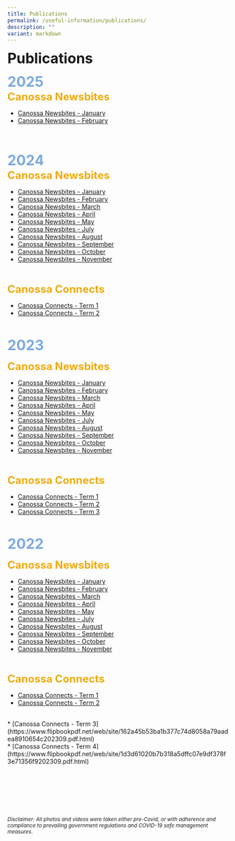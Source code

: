 ```yaml
---
title: Publications
permalink: /useful-information/publications/
description: ""
variant: markdown
---
```

<font size="6"><b>Publications</b></font><br>

<font size="6" color="#7daadf"><b>2025</b></font>
<br>
<font size="5" color="#eeac0d"><b>Canossa Newsbites</b></font>

* [Canossa Newsbites - January](/files/Newsbites/2025/Canossa_Newsbites_January_2025_.pdf)
* [Canossa Newsbites - February](/files/Newsbites/2025/Canossa_Newsbites_February_2025.pdf)
<br>
<br>

<font size="6" color="#7daadf"><b>2024</b></font>
<br>
<font size="5" color="#eeac0d"><b>Canossa Newsbites</b></font>

* [Canossa Newsbites - January](/files/Newsbites/canossa_newsbites_january_2024.pdf)
* [Canossa Newsbites - February](/files/Newsbites/Canossa_Newsbites_February_2024.pdf)
* [Canossa Newsbites - March](/files/Newsbites/Canossa_Newsbites_March_2024.pdf)
* [Canossa Newsbites - April](/files/Newsbites/Canossa_Newsbites_April_2024_.pdf)
* [Canossa Newsbites - May](/files/Newsbites/Canossa_Newsbites_May_2024.pdf)
* [Canossa Newsbites - July](/files/Newsbites/Canossa_Newsbites_July_2024_V2.pdf)
* [Canossa Newsbites - August](/files/Newsbites/Canossa_Newsbites_August_2024.pdf)
* [Canossa Newsbites - September](/files/Newsbites/Canossa_Newsbites_September_2024.pdf)
* [Canossa Newsbites - October](/files/Newsbites/Canossa_Newsbites_October_2024.pdf)
* [Canossa Newsbites - November](/files/Newsbites/Canossa_Newsbites_November_2024.pdf)
<br>

<font size="5" color="#eeac0d"><b>Canossa Connects</b></font>

* [Canossa Connects - Term 1](https://www.flipbookpdf.net/web/site/c53f2b68fa530b6be5a202d8a746ef94463b43a4202403.pdf.html)<br>
* [Canossa Connects - Term 2](https://flipbookpdf.net/web/site/d9e5d7abd66d23b3a333d124f5ccf502636c7bba202408.pdf.html)<br>


<br>

<font size="6" color="#7daadf"><b>2023</b></font><br>

<font size="5" color="#eeac0d"><b>Canossa Newsbites</b></font>

* [Canossa Newsbites - January](/files/Newsbites/Canossa%20Newsbites%20-%20January%202023.pdf)
* [Canossa Newsbites - February](/files/Newsbites/Canossa%20Newsbites%20-%20February%202023.pdf)
* [Canossa Newsbites - March](/files/Newsbites/Canossa%20Newsbites%20March%202023.pdf)
* [Canossa Newsbites - April](/files/Newsbites/canossa%20newsbites%20april%202023.pdf)
* [Canossa Newsbites - May](/files/Newsbites/canossa%20newsbites%20-%20may%202023.pdf)
* [Canossa Newsbites - July](/files/Newsbites/canossa%20newsbites%20july%202023.pdf)
* [Canossa Newsbites - August](/files/Newsbites/canossa%20newsbites%20august%202023.pdf)
* [Canossa Newsbites - September](/files/Newsbites/canossa%20newsbites%20-%20september%202023.pdf)
* [Canossa Newsbites - October](/files/Newsbites/canossa%20newsbites%20october%202023.pdf)
* [Canossa Newsbites - November](/files/Newsbites/canossa%20newsbites%20november%202023.pdf)
<br>

<font size="5" color="#eeac0d"><b>Canossa Connects</b></font>


* [Canossa Connects - Term 1](https://www.flipbookpdf.net/web/site/820ea7d2810aae7d84c98860aceeec108049d0df202303.pdf.html)<br>
* [Canossa Connects - Term 2](https://www.flipbookpdf.net/web/site/55d13ffa33aef4cb8d0d4bb343f18abe35114c0e202310.pdf.html)<br>
* [Canossa Connects - Term 3](https://flipbookpdf.net/web/site/a386a3008e20fbefd33629a621eed5cfc1e7e80f202310.pdf.html)<br>


<br>

<font size="6" color="#7daadf"><b>2022</b></font><br>

<font size="5" color="#eeac0d"><b>Canossa Newsbites</b></font>

* [Canossa Newsbites - January](/files/Newsbites/Canossa%20Newsbites%20Jan%202022.pdf)<br>
* [Canossa Newsbites - February](/files/Newsbites/Canossa%20Newsbites%20February%202022.pdf)<br>
* [Canossa Newsbites - March](/files/Newsbites/Canossa%20Newsbites%20March%202022.pdf)<br>
* [Canossa Newsbites - April](/files/Newsbites/Canossa%20Newsbites%20April%202022.pdf)<br>
* [Canossa Newsbites - May](/files/Newsbites/Canossa%20Newsbites%20May%202022.pdf)<br>
* [Canossa Newsbites - July](/files/Newsbites/Canossa%20Newsbites%20July%202022.pdf)<br>
* [Canossa Newsbites - August](/files/Newsbites/Canossa%20Newsbites%20August%202022.pdf)<br>
* [Canossa Newsbites - September](/files/Newsbites/Canossa%20Newsbites%20September%202022.pdf)<br>
* [Canossa Newsbites - October](/files/Newsbites/Canossa%20Newsbites%20-%20October%202022.pdf)<br>
* [Canossa Newsbites - November](/files/Newsbites/Canossa%20Newsbites%20-%20November%202022.pdf)
<br>

<font size="5" color="#eeac0d"><b>Canossa Connects</b></font>

* [Canossa Connects - Term 1](/files/Canossa%20Connects/Canossa%20Connects%202022%20Term%201.pdf)<br>
* [Canossa Connects - Term 2](/files/Canossa%20Connects/Canossa%20Connects%202022%20Term%202-compressed.pdf)
<br>
* [Canossa Connects - Term 3](https://www.flipbookpdf.net/web/site/162a45b53ba1b377c74d8058a79aadea8910654c202309.pdf.html)
<br>
* [Canossa Connects - Term 4](https://www.flipbookpdf.net/web/site/1d3d61020b7b318a5dffc07e9df378f3e71356f9202309.pdf.html)



<br><br><br><br><br><br>
<sup><em>Disclaimer: All photos and videos were taken either pre-Covid, or with adherence and compliance to prevailing government regulations and COVID-19 safe management measures.</em></sup>